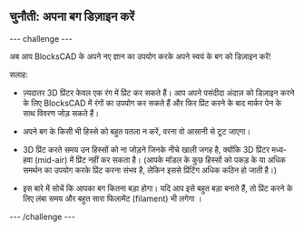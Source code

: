 ## चुनौती: अपना बग डिज़ाइन करें

--- challenge ---

अब आप BlocksCAD के अपने नए ज्ञान का उपयोग करके अपने स्वयं के बग को डिज़ाइन करें!

सलाह:

+ ज़्यदातर 3D प्रिंटर केवल एक रंग में प्रिंट कर सकते हैं। आप अपने पसंदीदा अंदाज़ को डिज़ाइन करने के लिए BlocksCAD में रंगों का उपयोग कर सकते हैं और फिर प्रिंट करने के बाद मार्कर पेन के साथ विवरण जोड़ सकते हैं।

+ अपने बग के किसी भी हिस्से को बहुत पतला न करें, वरना वो आसानी से टूट जाएगा।

+ 3D प्रिंट करते समय उन हिस्सों को ना जोड़ने जिनके नीचे खाली जगह है, क्योंकि 3D प्रिंटर मध्य-हवा (mid-air) में प्रिंट नहीं कर सकता है। (आपके मॉडल के कुछ हिस्सों को पकड़ के या अधिक समर्थन का उपयोग करके प्रिंट करना संभव है, लेकिन इससे प्रिंटिंग अधिक कठिन हो जाती है।)

+ इस बारे में सोचें कि आपका बग कितना बड़ा होगा। यदि आप इसे बहुत बड़ा बनाते हैं, तो प्रिंट करने के लिए लंबा समय और बहुत सारा फिलामेंट (filament) भी लगेगा ।

--- /challenge ---



 




  
